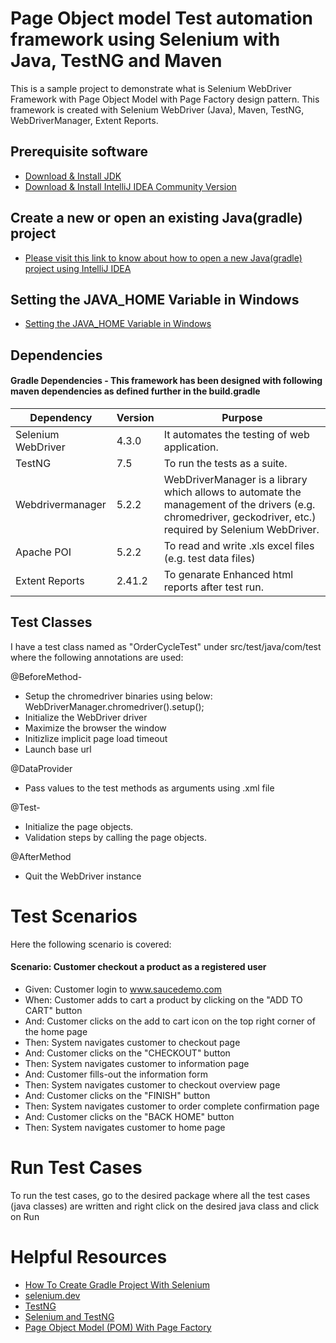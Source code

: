 # Page Object model Test automation framework using Selenium with Java, TestNG and Maven
This is a sample project to demonstrate what is Selenium WebDriver Framework with Page Object Model with Page Factory design pattern. This framework is created with Selenium WebDriver (Java), Maven, TestNG, WebDriverManager, Extent Reports.

## Prerequisite software
- [Download & Install JDK](https://www.oracle.com/java/technologies/javase/jdk11-archive-downloads.html)
- [Download & Install IntelliJ IDEA Community Version](https://www.jetbrains.com/idea/download/#section=windows)

## Create a new or open an existing Java(gradle) project
- [Please visit this link to know about how to open a new Java(gradle) project using IntelliJ IDEA](https://www.jetbrains.com/help/idea/getting-started-with-gradle.html#create_project)

## Setting the JAVA_HOME Variable in Windows
- [Setting the JAVA_HOME Variable in Windows](https://confluence.atlassian.com/doc/setting-the-java_home-variable-in-windows-8895.html)

## Dependencies
#### Gradle Dependencies - This framework has been designed with following maven dependencies as defined further in the build.gradle
| Dependency         | Version |  Purpose   |
|--------------------|---------|-----|
| Selenium WebDriver | 4.3.0   | It automates the testing of web application.    |
| TestNG             | 7.5     |  To run the tests as a suite.   |
| Webdrivermanager   |   5.2.2      |  WebDriverManager is a library which allows to automate the management of the drivers (e.g. chromedriver, geckodriver, etc.) required by Selenium WebDriver.   |
| Apache POI	        |      5.2.2   |  To read and write .xls excel files (e.g. test data files)   |
| Extent Reports	    | 2.41.2  | To genarate Enhanced html reports after test run.    |

## Test Classes
I have a test class named as "OrderCycleTest" under src/test/java/com/test where the following annotations are used:

@BeforeMethod-
- Setup the chromedriver binaries using below: WebDriverManager.chromedriver().setup();
- Initialize the WebDriver driver
- Maximize the browser the window
- Initizlize implicit page load timeout
- Launch base url

@DataProvider
- Pass values to the test methods as arguments using .xml file

@Test-
- Initialize the page objects.
- Validation steps by calling the page objects.

@AfterMethod
- Quit the WebDriver instance

# Test Scenarios
Here the following scenario is covered:
#### Scenario: Customer checkout a product as a registered user

- Given: Customer login to www.saucedemo.com
- When: Customer adds to cart a product by clicking on the "ADD TO CART" button
- And: Customer clicks on the add to cart icon on the top right corner of the home page
- Then: System navigates customer to checkout page
- And: Customer clicks on the "CHECKOUT" button
- Then: System navigates customer to information page
- And: Customer fills-out the information form
- Then: System navigates customer to checkout overview page
- And: Customer clicks on the "FINISH" button
- Then: System navigates customer to order complete confirmation page
- And: Customer clicks on the "BACK HOME" button
- Then: System navigates customer to home page

# Run Test Cases
To run the test cases, go to the desired package where all the test cases (java classes) are written and right click on
the desired java class and click on Run

# Helpful Resources
- [How To Create Gradle Project With Selenium](https://www.softwaretestinghelp.com/gradle-project-with-selenium/)
- [selenium.dev](https://www.selenium.dev/documentation/webdriver/)
- [TestNG](https://testng.org/doc/)
- [Selenium and TestNG](https://testng.org/doc/selenium.html#modeling)
- [Page Object Model (POM) With Page Factory](https://www.softwaretestinghelp.com/page-object-model-pom-with-pagefactory/)
